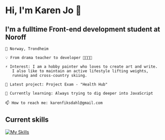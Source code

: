 # Hi, I'm Karen Jo 👋

## I'm a fulltime Front-end development student at Noroff

    📍 Norway, Trondheim

    💡 From drama teacher to developer 👩‍🏫👩‍💻

    ⚡ Interest: I am a hobby painter who loves to create art and write. 
       I also like to maintain an active lifestyle lifting weights, 
       running and cross-country skiing.

    🔭 Latest project: Project Exam - "Health Hub"

    🌱 Currently learning: Always trying to dig deeper into JavaScript
    
    📫 How to reach me: karenfiksdahl@gmail.com
    
    

## Current skills
[![My Skills](https://skillicons.dev/icons?i=js,html,css,vscode,figma,postman)](https://skillicons.dev)
